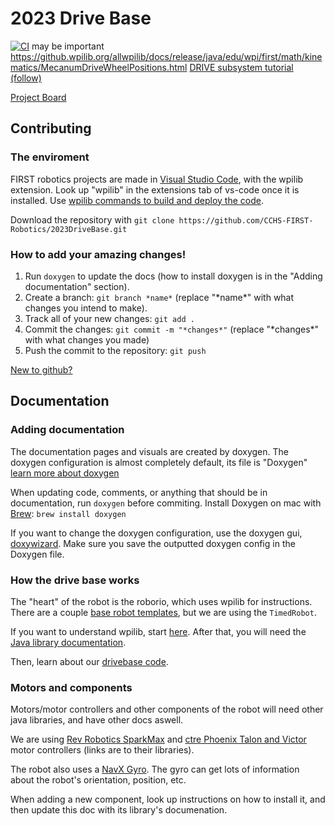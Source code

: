 
# 2023 Drive Base
[![CI](https://github.com/CCHS-FIRST-Robotics/2023DriveBase/actions/workflows/main.yml/badge.svg)](https://github.com/CCHS-FIRST-Robotics/2023DriveBase/actions/workflows/main.yml)
may be important https://github.wpilib.org/allwpilib/docs/release/java/edu/wpi/first/math/kinematics/MecanumDriveWheelPositions.html
[DRIVE subsystem tutorial (follow)](https://docs.wpilib.org/en/stable/docs/software/pathplanning/trajectory-tutorial/creating-drive-subsystem.html) 

[Project Board](https://docs.google.com/document/d/15ajK8g77htJsg22ZYEKL1gVa0hAAOZJdVJMOak42eIU/edit?usp=sharing)

## Contributing

### The enviroment

FIRST robotics projects are made in [Visual Studio Code](https://code.visualstudio.com), with the wpilib extension. Look up "wpilib" in the extensions tab of vs-code once it is installed. Use [wpilib commands to build and deploy the code](https://docs.wpilib.org/en/stable/docs/software/vscode-overview/vscode-basics.html). 

Download the repository with `git clone https://github.com/CCHS-FIRST-Robotics/2023DriveBase.git`
 
### How to add your amazing changes!

1. Run `doxygen` to update the docs (how to install doxygen is in the "Adding documentation" section).
2. Create a branch:
`git branch *name*` (replace "\*name\*" with what changes you intend to make).
3. Track all of your new changes:
`git add .`
4. Commit the changes: `git commit -m "*changes*"` (replace "\*changes\*" with what changes you made)
5. Push the commit to the repository: `git push` 


[New to github?](https://docs.github.com/en/get-started/quickstart/set-up-git)

## Documentation

### Adding documentation

The documentation pages and visuals are created by doxygen. The doxygen configuration is almost completely default, its file is "Doxygen" [learn more about doxygen](https://www.doxygen.nl 'Doxygen')

When updating code, comments, or anything that should be in documentation, run 
`doxygen` 
before commiting. Install Doxygen on mac with [Brew](https://brew.sh): `brew install doxygen`

If you want to change the doxygen configuration, use the doxygen gui, [doxywizard](https://www.doxygen.nl/download.html). Make sure you save the outputted doxygen config in the Doxygen file. 

### How the drive base works

The "heart" of the robot is the roborio, which uses wpilib for instructions. There are a couple [base robot templates](https://docs.wpilib.org/en/stable/docs/software/vscode-overview/creating-robot-program.html), but we are using the `TimedRobot`.

If you want to understand wpilib, start [here](https://docs.wpilib.org/en/stable/docs/zero-to-robot/introduction.html). After that, you will need the [Java library documentation](https://github.wpilib.org/allwpilib/docs/release/java/). 

Then, learn about our [drivebase code](https://cchs-first-robotics.github.io/2023DriveBase/html/annotated.html). 

### Motors and components

Motors/motor controllers and other components of the robot will need other java libraries, and have other docs aswell.

We are using [Rev Robotics SparkMax](https://codedocs.revrobotics.com/java/index.html) and [ctre Phoenix Talon and Victor](https://api.ctr-electronics.com/phoenix/release/java/com/ctre/phoenix/motorcontrol/package-summary.html) motor controllers (links are to their libraries).

The robot also uses a [NavX Gyro](https://www.kauailabs.com/public_files/navx-mxp/apidocs/java/com/kauailabs/navx/frc/package-summary.html). The gyro can get lots of information about the robot's orientation, position, etc.

When adding a new component, look up instructions on how to install it, and then update this doc with its library's documenation.
